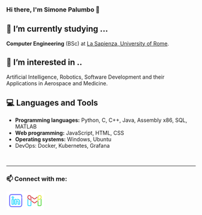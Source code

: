 ### Hi there, I'm Simone Palumbo 👋  

## 🌱 I’m currently studying ...
**Computer Engineering** (BSc) at [La Sapienza, University of Rome](https://www.uniroma1.it/it/pagina-strutturale/home).

## 👀 I’m interested in ..
Artificial Intelligence, Robotics, Software Development and their Applications in Aerospace and Medicine.

## :computer: Languages and Tools
- **Programming languages:** Python, C, C++, Java, Assembly x86, SQL, MATLAB
- **Web programming:** JavaScript, HTML, CSS
- **Operating systems:** Windows, Ubuntu
- DevOps: Docker, Kubernetes, Grafana

<br />

---
### 📫 Connect with me:
[<img align="left" alt="CogSP | LinkedIn" width="50px" style="color:red" src="linkedin_logo.svg" />][linkedin]
[<img align="left" alt="CogSP | Gmail" width="50px" style="color:blue" src="gmail_logo.svg" />][gmail]

[linkedin]: www.linkedin.com/in/simone-palumbo2001
[gmail]: mailto:simonepalumbospina@gmail.com
